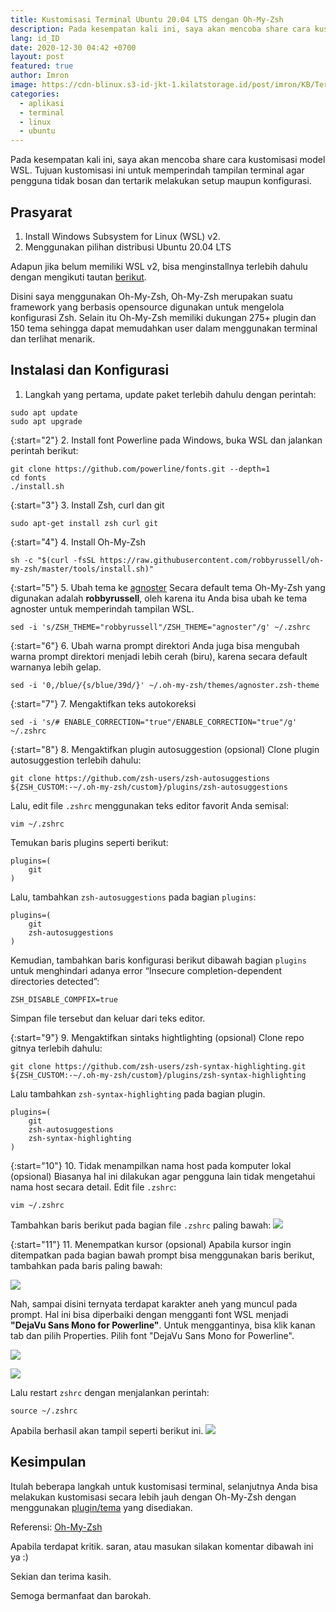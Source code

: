 ```yaml
---
title: Kustomisasi Terminal Ubuntu 20.04 LTS dengan Oh-My-Zsh
description: Pada kesempatan kali ini, saya akan mencoba share cara kustomisasi model terminal/konsol. Tujuan kustomisasi ini untuk memperindah tampilan terminal agar pengguna tidak bosan dan tertarik melakukan setup maupun konfigurasi. 
lang: id_ID
date: 2020-12-30 04:42 +0700
layout: post
featured: true
author: Imron
image: https://cdn-blinux.s3-id-jkt-1.kilatstorage.id/post/imron/KB/Terminal%20Oh-My-Zsh/cover-art.png
categories:
  - aplikasi
  - terminal
  - linux
  - ubuntu
---
```


Pada kesempatan kali ini, saya akan mencoba share cara kustomisasi model WSL. Tujuan kustomisasi ini untuk memperindah tampilan terminal agar pengguna tidak bosan dan tertarik melakukan setup maupun konfigurasi.

## Prasyarat
1. Install Windows Subsystem for Linux (WSL) v2.
2. Menggunakan pilihan distribusi Ubuntu 20.04 LTS

Adapun jika belum memiliki WSL v2, bisa menginstallnya terlebih dahulu dengan mengikuti tautan [berikut](https://docs.microsoft.com/en-us/windows/wsl/install-win10).

Disini saya menggunakan  Oh-My-Zsh, Oh-My-Zsh merupakan suatu framework yang berbasis opensource digunakan untuk mengelola konfigurasi Zsh. Selain itu Oh-My-Zsh memiliki dukungan 275+ plugin dan 150 tema sehingga dapat memudahkan user dalam menggunakan terminal dan terlihat menarik. 

## Instalasi dan Konfigurasi 

1. Langkah yang pertama, update paket terlebih dahulu dengan perintah: 

```
sudo apt update  
sudo apt upgrade
```

{:start="2"}
2. Install font Powerline pada Windows, buka WSL dan jalankan perintah berikut: 

```
git clone https://github.com/powerline/fonts.git --depth=1
cd fonts
./install.sh
```

{:start="3"}
3. Install Zsh, curl dan git

```
sudo apt-get install zsh curl git
```

{:start="4"}
4. Install Oh-My-Zsh 
```
sh -c "$(curl -fsSL https://raw.githubusercontent.com/robbyrussell/oh-my-zsh/master/tools/install.sh)"
```

{:start="5"}
5. Ubah tema ke [agnoster](https://github.com/agnoster/agnoster-zsh-theme)
Secara default tema Oh-My-Zsh yang digunakan adalah **robbyrussell**, oleh karena itu Anda bisa ubah ke tema agnoster untuk memperindah tampilan WSL. 

```
sed -i 's/ZSH_THEME="robbyrussell"/ZSH_THEME="agnoster"/g' ~/.zshrc
```

{:start="6"}
6. Ubah warna prompt direktori 
Anda juga bisa mengubah warna prompt direktori menjadi lebih cerah (biru), karena secara default warnanya lebih gelap. 

```
sed -i '0,/blue/{s/blue/39d/}' ~/.oh-my-zsh/themes/agnoster.zsh-theme
```

{:start="7"}
7. Mengaktifkan teks autokoreksi

```
sed -i 's/# ENABLE_CORRECTION="true"/ENABLE_CORRECTION="true"/g' ~/.zshrc
```

{:start="8"}
8. Mengaktifkan plugin autosuggestion (opsional)
Clone plugin autosuggestion terlebih dahulu:

```
git clone https://github.com/zsh-users/zsh-autosuggestions ${ZSH_CUSTOM:-~/.oh-my-zsh/custom}/plugins/zsh-autosuggestions
```

Lalu, edit file `.zshrc` menggunakan teks editor favorit Anda semisal: 

```
vim ~/.zshrc
```

Temukan baris plugins seperti berikut:

```
plugins=(
    git
)
```

Lalu, tambahkan `zsh-autosuggestions` pada bagian `plugins`: 

```
plugins=(
    git
    zsh-autosuggestions
)
``` 

Kemudian, tambahkan baris konfigurasi berikut dibawah bagian `plugins` untuk menghindari adanya error “Insecure completion-dependent directories detected”: 

```
ZSH_DISABLE_COMPFIX=true
```

Simpan file tersebut dan keluar dari teks editor. 

{:start="9"}
9. Mengaktifkan sintaks hightlighting (opsional)
 Clone repo gitnya terlebih dahulu: 

 ```
 git clone https://github.com/zsh-users/zsh-syntax-highlighting.git ${ZSH_CUSTOM:-~/.oh-my-zsh/custom}/plugins/zsh-syntax-highlighting
 ```

Lalu tambahkan `zsh-syntax-highlighting` pada bagian plugin. 

```
plugins=(
    git
    zsh-autosuggestions
    zsh-syntax-highlighting
)
```

{:start="10"}
10. Tidak menampilkan nama host pada komputer lokal (opsional)
Biasanya hal ini dilakukan agar pengguna lain tidak mengetahui nama host secara detail. 
Edit file `.zshrc`: 

```
vim ~/.zshrc
```

Tambahkan baris berikut pada bagian file `.zshrc` paling bawah: 
![](https://cdn-blinux.s3-id-jkt-1.kilatstorage.id/post/imron/KB/Terminal%20Oh-My-Zsh/7.%20script2.png)

{:start="11"}
11. Menempatkan kursor (opsional)
Apabila kursor ingin ditempatkan pada bagian bawah prompt bisa menggunakan baris berikut, tambahkan pada baris paling bawah: 

![](https://cdn-blinux.s3-id-jkt-1.kilatstorage.id/post/imron/KB/Terminal%20Oh-My-Zsh/7.%20script2.png)

Nah, sampai disini ternyata terdapat karakter aneh yang muncul pada prompt. Hal ini bisa diperbaiki dengan mengganti font WSL menjadi **"DejaVu Sans Mono for Powerline"**. Untuk menggantinya, bisa klik kanan tab dan pilih Properties. Pilih font "DejaVu Sans Mono for Powerline". 

![](https://cdn-blinux.s3-id-jkt-1.kilatstorage.id/post/imron/KB/Terminal%20Oh-My-Zsh/3.%20Change%20font1.png) 

![](https://cdn-blinux.s3-id-jkt-1.kilatstorage.id/post/imron/KB/Terminal%20Oh-My-Zsh/3.%20Change%20font1b.png)


Lalu restart `zshrc` dengan menjalankan perintah:

```
source ~/.zshrc
```

Apabila berhasil akan tampil seperti berikut ini. 
![](https://cdn-blinux.s3-id-jkt-1.kilatstorage.id/post/imron/KB/Terminal%20Oh-My-Zsh/5.%20Save.png)

## Kesimpulan

Itulah beberapa langkah untuk kustomisasi terminal, selanjutnya Anda bisa melakukan kustomisasi secara lebih jauh dengan Oh-My-Zsh dengan menggunakan [plugin/tema](https://github.com/ohmyzsh/ohmyzsh) yang disediakan. 

Referensi: [Oh-My-Zsh](https://pascalnaber.wordpress.com/2019/10/05/have-a-great-looking-terminal-and-a-more-effective-shell-with-oh-my-zsh-on-wsl-2-using-windows/)

Apabila terdapat kritik. saran, atau masukan silakan komentar dibawah ini ya :) 

Sekian dan terima kasih. 

Semoga bermanfaat dan barokah. 